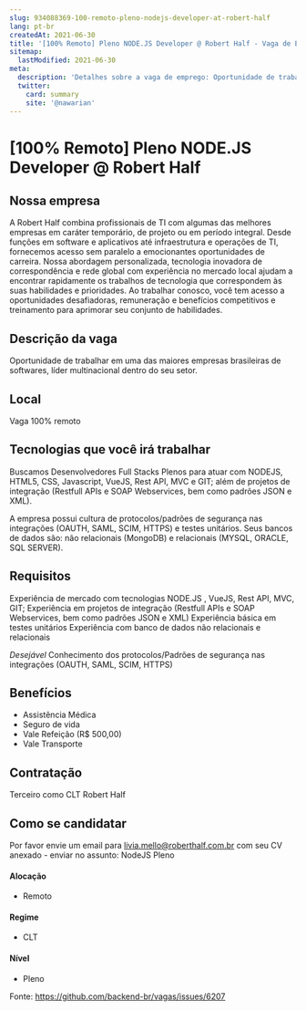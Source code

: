 ```yaml
---
slug: 934088369-100-remoto-pleno-nodejs-developer-at-robert-half
lang: pt-br
createdAt: 2021-06-30
title: '[100% Remoto] Pleno NODE.JS Developer @ Robert Half - Vaga de Emprego'
sitemap:
  lastModified: 2021-06-30
meta:
  description: 'Detalhes sobre a vaga de emprego: Oportunidade de trabalhar em uma das maiores empresas brasileiras de softwares, líder multinacional dentro do seu setor.'
  twitter:
    card: summary
    site: '@nawarian'
---
```


# [100% Remoto] Pleno NODE.JS Developer @ Robert Half

## Nossa empresa

A Robert Half combina profissionais de TI com algumas das melhores empresas em caráter temporário, de projeto ou em período integral. Desde funções em software e aplicativos até infraestrutura e operações de TI, fornecemos acesso sem paralelo a emocionantes oportunidades de carreira. Nossa abordagem personalizada, tecnologia inovadora de correspondência e rede global com experiência no mercado local ajudam a encontrar rapidamente os trabalhos de tecnologia que correspondem às suas habilidades e prioridades. Ao trabalhar conosco, você tem acesso a oportunidades desafiadoras, remuneração e benefícios competitivos e treinamento para aprimorar seu conjunto de habilidades.

## Descrição da vaga

Oportunidade de trabalhar em uma das maiores empresas brasileiras de softwares, líder multinacional dentro do seu setor. 

## Local

Vaga 100% remoto

## Tecnologias que você irá trabalhar

Buscamos Desenvolvedores Full Stacks Plenos para atuar com NODEJS, HTML5, CSS, Javascript, VueJS, Rest API, MVC e GIT; além de projetos de integração (Restfull APIs e SOAP Webservices, bem como padrões JSON e XML).

A empresa possui cultura de protocolos/padrões de segurança nas integrações (OAUTH, SAML, SCIM, HTTPS) e testes unitários. Seus bancos de dados são: não relacionais (MongoDB) e relacionais (MYSQL, ORACLE, SQL SERVER).

## Requisitos

Experiência de mercado com tecnologias NODE.JS , VueJS, Rest API, MVC, GIT;
Experiência em projetos de integração (Restfull APIs e SOAP Webservices, bem como padrões JSON e XML)
Experiência básica em testes unitários 
Experiência com banco de dados não relacionais e relacionais  

_Desejável_
Conhecimento dos protocolos/Padrões de segurança nas integrações (OAUTH, SAML, SCIM, HTTPS)

## Benefícios

- Assistência Médica
- Seguro de vida
- Vale Refeição (R$ 500,00)
- Vale Transporte

## Contratação

Terceiro como CLT Robert Half

## Como se candidatar

Por favor envie um email para livia.mello@roberthalf.com.br com seu CV anexado - enviar no assunto: NodeJS Pleno

#### Alocação
- Remoto

#### Regime
- CLT

#### Nível
- Pleno



Fonte: https://github.com/backend-br/vagas/issues/6207